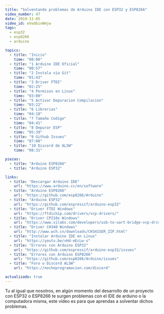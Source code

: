 ```yaml
---
title: "Solventando problemas de Arduino IDE con ESP32 y ESP8266"
video_number: 47
date: 2019-11-05
video_id: eVodbivWmjw
tags:
  - esp32
  - esp8266
  - arduino

topics:
  - title: "Inicio"
    time: "00:00"
  - title: "1 Arduino IDE Oficial"
    time: "00:57"
  - title: "2 Instala via Git"
    time: "01:43"
  - title: "3 Driver FTDI"
    time: "02:25"
  - title: "4 Permisos en Linux"
    time: "03:00"
  - title: "5 Activar Depuracion Compilacion"
    time: "03:22"
  - title: "6 Librerias"
    time: "04:10"
  - title: "7 Tamaño Codigo"
    time: "04:41"
  - title: "8 Depurar ESP"
    time: "05:39"
  - title: "9 Github Issues"
    time: "07:08"
  - title: "10 Discord de ALSW"
    time: "08:31"

piezas:
  - title: "Arduino ESP8266"
  - title: "Arduino ESP32"

links:
  - title: "Descargar Arduino IDE"
    url: "https://www.arduino.cc/en/software"
  - title: "Arduino ESP8266"
    url: "https://github.com/esp8266/Arduino"
  - title: "Arduino ESP32"
    url: "https://github.com/espressif/arduino-esp32"
  - title: "Driver FTDI Windows"
    url: "https://ftdichip.com/drivers/vcp-drivers/"
  - title: "Driver CP210x Windows"
    url: "https://www.silabs.com/developers/usb-to-uart-bridge-vcp-drivers"
  - title: "Driver CH340 Windows"
    url: "http://www.wch.cn/downloads/CH341SER_ZIP.html"
  - title: "Instalar Arduino IDE en Linux"
    url: "https://youtu.be/vHd-eEcLw-s"
  - title: "Errores con Arduino ESP32"
    url: "https://github.com/espressif/arduino-esp32/issues"
  - title: "Errores con Arduino ESP8266"
    url: "https://github.com/esp8266/Arduino/issues"
  - title: "Foro o Discord ALSW"
    url: "https://nocheprogramacion.com/discord"

actualizado: true
---
```


Tu al igual que nosotros, en algún momento del desarrollo de un proyecto con ESP32 o ESP8266 te surgen problemas con el IDE de arduino o la computadora misma, este video es para que aprendas a solventar dichos problemas.
